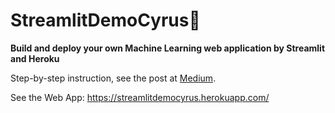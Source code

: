 # StreamlitDemoCyrus:rocket:
**Build and deploy your own Machine Learning web application by Streamlit and Heroku**

Step-by-step instruction, see the post at [Medium](https://medium.com/@qs2178/build-and-deploy-your-own-machine-learning-web-application-by-streamlit-and-heroku-d306f2d29474?source=friends_link&sk=1b964be23795c36ffe3e3fa31141bbcc).

See the Web App: https://streamlitdemocyrus.herokuapp.com/
